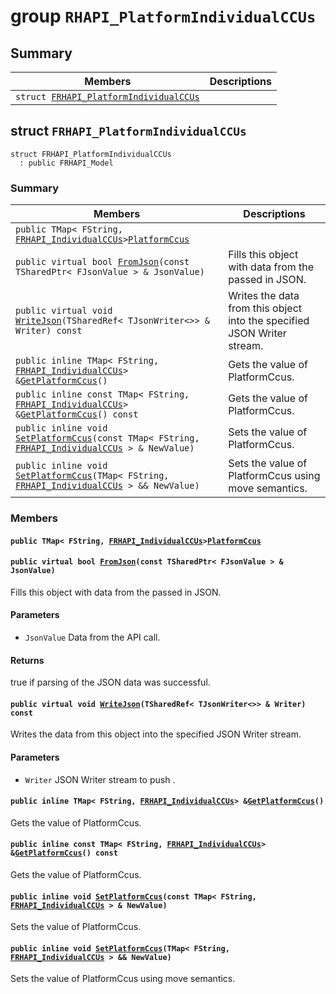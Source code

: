 # group `RHAPI_PlatformIndividualCCUs` <a id="group__RHAPI__PlatformIndividualCCUs"></a>

## Summary

 Members                        | Descriptions                                
--------------------------------|---------------------------------------------
`struct `[`FRHAPI_PlatformIndividualCCUs`](#structFRHAPI__PlatformIndividualCCUs) | 

## struct `FRHAPI_PlatformIndividualCCUs` <a id="structFRHAPI__PlatformIndividualCCUs"></a>

```
struct FRHAPI_PlatformIndividualCCUs
  : public FRHAPI_Model
```

### Summary

 Members                        | Descriptions                                
--------------------------------|---------------------------------------------
`public TMap< FString, `[`FRHAPI_IndividualCCUs`](RHAPI_IndividualCCUs.md#structFRHAPI__IndividualCCUs)` > `[`PlatformCcus`](#structFRHAPI__PlatformIndividualCCUs_1a9bc66a944baafa4b1b4796955ae19bfb) | 
`public virtual bool `[`FromJson`](#structFRHAPI__PlatformIndividualCCUs_1a99f88ee3fafb9fad675b53d661119b79)`(const TSharedPtr< FJsonValue > & JsonValue)` | Fills this object with data from the passed in JSON.
`public virtual void `[`WriteJson`](#structFRHAPI__PlatformIndividualCCUs_1a56e52f0e1c650225d97b95b4dfa66fd2)`(TSharedRef< TJsonWriter<>> & Writer) const` | Writes the data from this object into the specified JSON Writer stream.
`public inline TMap< FString, `[`FRHAPI_IndividualCCUs`](RHAPI_IndividualCCUs.md#structFRHAPI__IndividualCCUs)` > & `[`GetPlatformCcus`](#structFRHAPI__PlatformIndividualCCUs_1ab0aa45ea28850ff0954025afd80821c0)`()` | Gets the value of PlatformCcus.
`public inline const TMap< FString, `[`FRHAPI_IndividualCCUs`](RHAPI_IndividualCCUs.md#structFRHAPI__IndividualCCUs)` > & `[`GetPlatformCcus`](#structFRHAPI__PlatformIndividualCCUs_1ab453ea06efdbf264d0386af5a92e1d65)`() const` | Gets the value of PlatformCcus.
`public inline void `[`SetPlatformCcus`](#structFRHAPI__PlatformIndividualCCUs_1aca09255ca387260c24d66cb6ff0fb140)`(const TMap< FString, `[`FRHAPI_IndividualCCUs`](RHAPI_IndividualCCUs.md#structFRHAPI__IndividualCCUs)` > & NewValue)` | Sets the value of PlatformCcus.
`public inline void `[`SetPlatformCcus`](#structFRHAPI__PlatformIndividualCCUs_1ab58bf479585a604e9b7e2e9ac7e4d0d6)`(TMap< FString, `[`FRHAPI_IndividualCCUs`](RHAPI_IndividualCCUs.md#structFRHAPI__IndividualCCUs)` > && NewValue)` | Sets the value of PlatformCcus using move semantics.

### Members

#### `public TMap< FString, `[`FRHAPI_IndividualCCUs`](RHAPI_IndividualCCUs.md#structFRHAPI__IndividualCCUs)` > `[`PlatformCcus`](#structFRHAPI__PlatformIndividualCCUs_1a9bc66a944baafa4b1b4796955ae19bfb) <a id="structFRHAPI__PlatformIndividualCCUs_1a9bc66a944baafa4b1b4796955ae19bfb"></a>

#### `public virtual bool `[`FromJson`](#structFRHAPI__PlatformIndividualCCUs_1a99f88ee3fafb9fad675b53d661119b79)`(const TSharedPtr< FJsonValue > & JsonValue)` <a id="structFRHAPI__PlatformIndividualCCUs_1a99f88ee3fafb9fad675b53d661119b79"></a>

Fills this object with data from the passed in JSON.

#### Parameters
* `JsonValue` Data from the API call.

#### Returns
true if parsing of the JSON data was successful.

#### `public virtual void `[`WriteJson`](#structFRHAPI__PlatformIndividualCCUs_1a56e52f0e1c650225d97b95b4dfa66fd2)`(TSharedRef< TJsonWriter<>> & Writer) const` <a id="structFRHAPI__PlatformIndividualCCUs_1a56e52f0e1c650225d97b95b4dfa66fd2"></a>

Writes the data from this object into the specified JSON Writer stream.

#### Parameters
* `Writer` JSON Writer stream to push .

#### `public inline TMap< FString, `[`FRHAPI_IndividualCCUs`](RHAPI_IndividualCCUs.md#structFRHAPI__IndividualCCUs)` > & `[`GetPlatformCcus`](#structFRHAPI__PlatformIndividualCCUs_1ab0aa45ea28850ff0954025afd80821c0)`()` <a id="structFRHAPI__PlatformIndividualCCUs_1ab0aa45ea28850ff0954025afd80821c0"></a>

Gets the value of PlatformCcus.

#### `public inline const TMap< FString, `[`FRHAPI_IndividualCCUs`](RHAPI_IndividualCCUs.md#structFRHAPI__IndividualCCUs)` > & `[`GetPlatformCcus`](#structFRHAPI__PlatformIndividualCCUs_1ab453ea06efdbf264d0386af5a92e1d65)`() const` <a id="structFRHAPI__PlatformIndividualCCUs_1ab453ea06efdbf264d0386af5a92e1d65"></a>

Gets the value of PlatformCcus.

#### `public inline void `[`SetPlatformCcus`](#structFRHAPI__PlatformIndividualCCUs_1aca09255ca387260c24d66cb6ff0fb140)`(const TMap< FString, `[`FRHAPI_IndividualCCUs`](RHAPI_IndividualCCUs.md#structFRHAPI__IndividualCCUs)` > & NewValue)` <a id="structFRHAPI__PlatformIndividualCCUs_1aca09255ca387260c24d66cb6ff0fb140"></a>

Sets the value of PlatformCcus.

#### `public inline void `[`SetPlatformCcus`](#structFRHAPI__PlatformIndividualCCUs_1ab58bf479585a604e9b7e2e9ac7e4d0d6)`(TMap< FString, `[`FRHAPI_IndividualCCUs`](RHAPI_IndividualCCUs.md#structFRHAPI__IndividualCCUs)` > && NewValue)` <a id="structFRHAPI__PlatformIndividualCCUs_1ab58bf479585a604e9b7e2e9ac7e4d0d6"></a>

Sets the value of PlatformCcus using move semantics.

